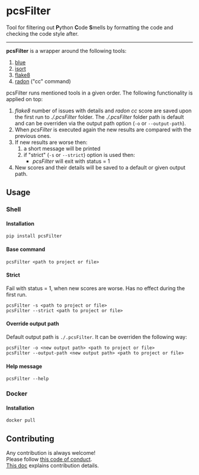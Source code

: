 # pcsFilter
Tool for filtering out **P**ython **C**ode **S**mells by 
formatting the code and checking the code style after.

---

**pcsFilter** is a wrapper around the following tools: 
1. [blue](https://pypi.org/project/blue/)
2. [isort](https://pypi.org/project/isort/)
3. [flake8](https://pypi.org/project/flake8/)
4. [radon](https://pypi.org/project/radon/) ("cc" command)

pcsFilter runs mentioned tools in a given order. The following functionality 
is applied on top:

1. _flake8_ number of issues with details and _radon cc_ score are saved upon 
   the first run to _./.pcsFilter_ folder. The _./.pcsFilter_ folder path is 
   default and can be overriden via the output path option 
   (`-o` or `--output-path`).
2. When _pcsFilter_ is executed again the new results are compared with the 
   previous ones.
3. If new results are worse then: 
   1. a short message will be printed
   2. if "strict" (`-s` or `--strict`) option is used then:
      - _pcsFilter_ will exit with status = 1
4. New scores and their details will be saved to a default or given output path.

## Usage
### Shell
#### Installation
```shell
pip install pcsFilter
```

#### Base command
```shell
pcsFilter <path to project or file>
```

#### Strict
Fail with status = 1, when new scores are worse. Has no effect during the 
first run.
```shell
pcsFilter -s <path to project or file>
pcsFilter --strict <path to project or file>
```

#### Override output path
Default output path is `./.pcsFilter`. It can be overriden the following way:
```shell
pcsFilter -o <new output path> <path to project or file>
pcsFilter --output-path <new output path> <path to project or file>
```

#### Help message
```shell
pcsFilter --help
```

### Docker
#### Installation
```shell
docker pull
```


## Contributing
Any contribution is always welcome!  
Please follow [this code of conduct](./CODE_OF_CONDUCT.md).  
[This doc](./CONTRIBUTING.md) explains contribution details.
